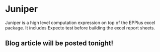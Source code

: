 # Juniper

Juniper is a high level computation expression on top of the EPPlus excel package. It includes Expecto test before building the excel report sheets.

## Blog article will be posted tonight!
